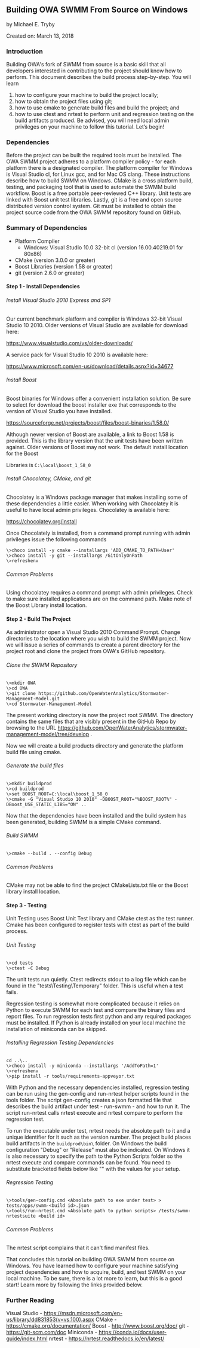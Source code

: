 ## Building OWA SWMM From Source on Windows
by Michael E. Tryby

Created on: March 13, 2018 


### Introduction

Building OWA's fork of SWMM from source is a basic skill that all developers interested in contributing to the project should know how to perform. This document describes the build process step-by-step. You will learn 

1. how to configure your machine to build the project locally; 
2. how to obtain the project files using git; 
3. how to use cmake to generate build files and build the project; and 
4. how to use ctest and nrtest to perform unit and regression testing on the build artifacts produced. Be advised, you will need local admin privileges on your machine to follow this tutorial. Let’s begin! 

### Dependencies

Before the project can be built the required tools must be installed. The OWA SWMM project adheres to a platform compiler policy - for each platform there is a designated compiler. The platform compiler for Windows is Visual Studio cl, for Linux gcc, and for Mac OS clang. These instructions describe how to build SWMM on Windows. CMake is a cross platform build, testing, and packaging tool that is used to automate the SWMM build workflow. Boost is a free portable peer-reviewed C++ library. Unit tests are linked with Boost unit test libraries. Lastly, git is a free and open source distributed version control system. Git must be installed to obtain the project source code from the OWA SWMM repository found on GitHub. 

### Summary of Dependencies
- Platform Compiler
  - Windows: Visual Studio 10.0 32-bit cl (version 16.00.40219.01 for 80x86)
- CMake (version 3.0.0 or greater)
- Boost Libraries (version 1.58 or greater)
- git (version 2.6.0 or greater)


#### Step 1 - Install Dependencies
###### Install Visual Studio 2010 Express and SP1

Our current benchmark platform and compiler is Windows 32-bit Visual Studio 10 2010. Older versions of Visual Studio are available for download here:  

https://www.visualstudio.com/vs/older-downloads/ 

A service pack for Visual Studio 10 2010 is available here: 

https://www.microsoft.com/en-us/download/details.aspx?id=34677

###### Install Boost 

Boost binaries for Windows offer a convenient installation solution. Be sure to select for download the boost installer exe that corresponds to the version of Visual Studio you have installed. 

https://sourceforge.net/projects/boost/files/boost-binaries/1.58.0/

Although newer version of Boost are available, a link to Boost 1.58 is provided. This is the library version that the unit tests have been written against. Older versions of Boost may not work. The default install location for the Boost 

Libraries is `C:\local\boost_1_58_0` 

###### Install Chocolatey, CMake, and git

Chocolatey is a Windows package manager that makes installing some of these dependencies a little easier. When working with Chocolatey it is useful to have local admin privileges. Chocolatey is available here:

https://chocolatey.org/install

Once Chocolately is installed, from a command prompt running with admin privileges issue the following commands

```
\>choco install -y cmake --installargs 'ADD_CMAKE_TO_PATH=User'
\>choco install -y git --installargs /GitOnlyOnPath
\>refreshenv
```

###### Common Problems

Using chocolatey requires a command prompt with admin privileges. Check to make sure installed applications are on the command path. Make note of the Boost Library install location. 

#### Step 2 - Build The Project

As administrator open a Visual Studio 2010 Command Prompt. Change directories to the location where you wish to build the SWMM project. Now we will issue a series of commands to create a parent directory for the project root and clone the project from OWA's GitHub repository.  

###### Clone the SWMM Repository

```
\>mkdir OWA
\>cd OWA
\>git clone https://github.com/OpenWaterAnalytics/Stormwater-Management-Model.git
\>cd Stormwater-Management-Model
```

The present working directory is now the project root SWMM. The directory contains the same files that are visibly present in the GitHub Repo by browsing to the URL https://github.com/OpenWaterAnalytics/stormwater-management-model/tree/develop .

Now we will create a build products directory and generate the platform build file using cmake.  

###### Generate the build files

```
\>mkdir buildprod
\>cd buildprod
\>set BOOST_ROOT=C:\local\boost_1_58_0
\>cmake -G "Visual Studio 10 2010" -DBOOST_ROOT="%BOOST_ROOT%" -DBoost_USE_STATIC_LIBS="ON" ..
```

Now that the dependencies have been installed and the build system has been generated, building SWMM is a simple CMake command. 

###### Build SWMM

```
\>cmake --build . --config Debug
```

###### Common Problems

CMake may not be able to find the project CMakeLists.txt file or the Boost library install location. 

#### Step 3 - Testing

Unit Testing uses Boost Unit Test library and CMake ctest as the test runner. Cmake has been configured to register tests with ctest as part of the build process. 

###### Unit Testing

```
\>cd tests
\>ctest -C Debug
```

The unit tests run quietly. Ctest redirects stdout to a log file which can be found in the "tests\Testing\Temporary" folder. This is useful when a test fails.  

Regression testing is somewhat more complicated because it relies on Python to execute SWMM for each test and compare the binary files and report files. To run regression tests first python and any required packages must be installed. If Python is already installed on your local machine the installation of miniconda can be skipped.  

###### Installing Regression Testing Dependencies

```
cd ..\..
\>choco install -y miniconda --installargs '/AddToPath=1'
\>refreshenv
\>pip install -r tools/requirements-appveyor.txt
```

With Python and the necessary dependencies installed, regression testing can be run using the gen-config and run-nrtest helper scripts found in the tools folder. The script gen-config creates a json formatted file that describes the build artifact under test - run-swmm - and how to run it. The script run-nrtest calls nrtest execute and nrtest compare to perform the regression test. 

To run the executable under test, nrtest needs the absolute path to it and a unique identifier for it such as the version number. The project build places build artifacts in the `buildprod\bin\` folder. On Windows the build configuration "Debug" or "Release" must also be indicated. On Windows it is also necessary to specify the path to the Python Scripts folder so the nrtest execute and compare commands can be found. You need to substitute bracketed fields below like "<build id>" with the values for your setup. 

###### Regression Testing

```
\>tools/gen-config.cmd <Absolute path to exe under test> > tests/apps/swmm-<build id>.json
\>tools/run-nrtest.cmd <Absolute path to python scripts> /tests/swmm-nrtestsuite <build id>
```

###### Common Problems

The nrtest script complains that it can't find manifest files. 

That concludes this tutorial on building OWA SWMM from source on Windows. You have learned how to configure your machine satisfying project dependencies and how to acquire, build, and test SWMM on your local machine. To be sure, there is a lot more to learn, but this is a good start! Learn more by following the links provided below. 

### Further Reading
  Visual Studio - https://msdn.microsoft.com/en-us/library/dd831853(v=vs.100).aspx
  CMake - https://cmake.org/documentation/
  Boost - http://www.boost.org/doc/
  git - https://git-scm.com/doc
  Miniconda - https://conda.io/docs/user-guide/index.html
  nrtest - https://nrtest.readthedocs.io/en/latest/
